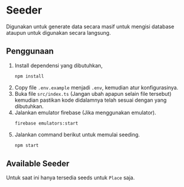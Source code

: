 # Seeder

Digunakan untuk generate data secara masif untuk mengisi database ataupun untuk digunakan secara langsung.


## Penggunaan

1. Install dependensi yang dibutuhkan,
   ```bash
   npm install
   ```
2. Copy file `.env.example` menjadi `.env`, kemudian atur konfigurasinya.
3. Buka file `src/index.ts` (Jangan ubah apapun selain file tersebut) kemudian pastikan kode didalamnya telah sesuai dengan yang dibutuhkan.
4. Jalankan emulator firebase (Jika menggunakan emulator).
   ```bash
   firebase emulators:start
   ```
5. Jalankan command berikut untuk memulai seeding.
   ```bash
   npm start
   ```

## Available Seeder
Untuk saat ini hanya tersedia seeds untuk `Place` saja.
